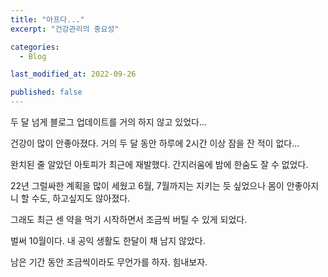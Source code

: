 ```yaml
---
title: "아프다..."
excerpt: "건강관리의 중요성"

categories:
  - Blog

last_modified_at: 2022-09-26

published: false
---
```


두 달 넘게 블로그 업데이트를 거의 하지 않고 있었다...

건강이 많이 안좋아졌다. 거의 두 달 동안 하루에 2시간 이상 잠을 잔 적이 없다...

완치된 줄 알았던 아토피가 최근에 재발했다. 간지러움에 밤에 한숨도 잘 수 없었다.

22년 그럴싸한 계획을 많이 세웠고 6월, 7월까지는 지키는 듯 싶었으나 몸이 안좋아지니 할 수도, 하고싶지도 않아졌다.

그래도 최근 센 약을 먹기 시작하면서 조금씩 버틸 수 있게 되었다.

벌써 10월이다. 내 공익 생활도 한달이 채 남지 않았다.

남은 기간 동안 조금씩이라도 무언가를 하자. 힘내보자.
